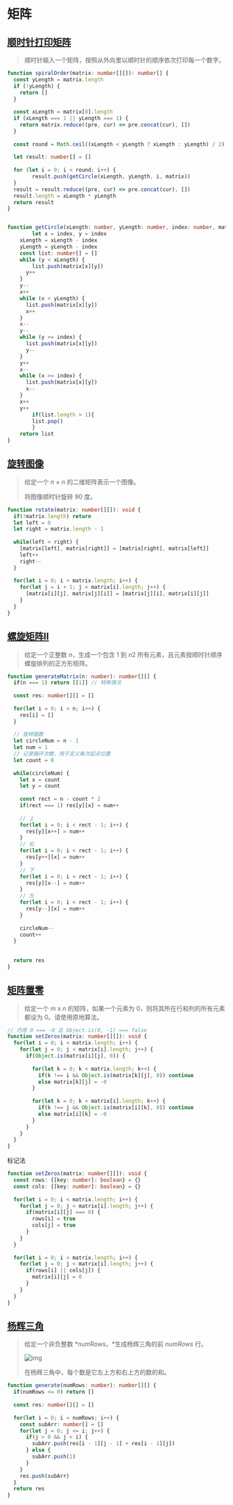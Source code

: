 # 矩阵

## [顺时针打印矩阵](https://leetcode-cn.com/problems/shun-shi-zhen-da-yin-ju-zhen-lcof/)

>   顺时针输入一个矩阵，按照从外向里以顺时针的顺序依次打印每一个数字。

```typescript
function spiralOrder(matrix: number[][]): number[] {
  const yLength = matrix.length
  if (!yLength) {
  	return []
  }
  
  const xLength = matrix[0].length
  if (xLength === 1 || yLength === 1) {
  	return matrix.reduce((pre, cur) => pre.concat(cur), [])
  }
    
  const round = Math.ceil((xLength < yLength ? xLength : yLength) / 2)
    
  let result: number[] = []
    
  for (let i = 0; i < round; i++) {
		result.push(getCircle(xLength, yLength, i, matrix))
  }
  result = result.reduce((pre, cur) => pre.concat(cur), [])
  result.length = xLength * yLength
  return result
}


function getCircle(xLength: number, yLength: number, index: number, matrix: number[][]): number[] {
		let x = index, y = index
    xLength = xLength - index
    yLength = yLength - index
    const list: number[] = []
    while (y < xLength) {
    	list.push(matrix[x][y])
      y++
    }
    y--
    x++
    while (x < yLength) {
      list.push(matrix[x][y])
      x++
    }
    x--
    y--
    while (y >= index) {
      list.push(matrix[x][y])
      y--
    }
    y++
    x--
    while (x >= index) {
      list.push(matrix[x][y])
      x--
    }
    x++
    y++ 
		if(list.length > 1){
    	list.pop()       
		}
    return list
}
```

## [旋转图像](https://leetcode-cn.com/problems/rotate-image/)

>   给定一个 *n* × *n* 的二维矩阵表示一个图像。
>
>   将图像顺时针旋转 90 度。

```typescript
function rotate(matrix: number[][]): void {
  if(!matrix.length) return 
  let left = 0
  let right = matrix.length - 1
  
  while(left < right) {
    [matrix[left], matrix[right]] = [matrix[right], matrix[left]]
    left++
    right--
  }
  
  for(let i = 0; i < matrix.length; i++) {
    for(let j = i + 1; j < matrix[i].length; j++) {
      [matrix[i][j], matrix[j][i]] = [matrix[j][i], matrix[i][j]]
    }
  }
}
```

## [螺旋矩阵II](https://leetcode-cn.com/problems/spiral-matrix-ii/)

>   给定一个正整数 *n*，生成一个包含 1 到 *n*2 所有元素，且元素按顺时针顺序螺旋排列的正方形矩阵。

```typescript
function generateMatrix(n: number): number[][] {
  if(n === 1) return [[1]] // 特殊情况
  
  const res: number[][] = []
  
  for(let i = 0; i < n; i++) {
    res[i] = []
  }
  
  // 旋转圈数
  let circleNum = n - 1
  let num = 1
  // 记录循环次数，用于定义每次起点位置
  let count = 0
  
  while(circleNum) {
    let x = count
    let y = count
    
    const rect = n - count * 2
    if(rect === 1) res[y][x] = num++
    
    // 上
    for(let i = 0; i < rect - 1; i++) {
      res[y][x++] = num++
    }
    // 右
    for(let i = 0; i < rect - 1; i++) {
      res[y++][x] = num++
    }
    // 下
    for(let i = 0; i < rect - 1; i++) {
      res[y][x--] = num++
    }
    // 左
    for(let i = 0; i < rect - 1; i++) {
      res[y--][x] = num++
    }
    
    circleNum--
    count++
  }
  
  
  return res
}
```

## [矩阵置零](https://leetcode-cn.com/problems/set-matrix-zeroes/)

>   给定一个 *m* x *n* 的矩阵，如果一个元素为 0，则将其所在行和列的所有元素都设为 0。请使用原地算法。

```typescript
// 巧用 0 === -0 且 Object.is(0, -1) === false
function setZeros(matrix: number[][]): void {
  for(let i = 0; i < matrix.length; i++) {
    for(let j = 0; j < matrix[i].length; j++) {
      if(Object.is(matrix[i][j], 0)) {
        
        for(let k = 0; k < matrix.length; k++) {
          if(k !== i && Object.is(matrix[k][j], 0)) continue
          else matrix[k][j] = -0
        }
        
        for(let k = 0; k < matrix[i].length; k++) {
          if(k !== j && Object.is(matrix[i][k], 0)) continue
          else matrix[i][k] = -0
        }
      }
    }
  }
}
```

标记法

```typescript
function setZeros(matrix: number[][]): void {
  const rows: {[key: number]: boolean} = {}
  const cols: {[key: number]: boolean} = {}
  
  for(let i = 0; i < matrix.length; i++) {
    for(let j = 0; j < matrix[i].length; j++) {
      if(matrix[i][j] === 0) {
        rows[i] = true
        cols[j] = true
      }
    }
  }
  
  for(let i = 0; i < matrix.length; i++) {
    for(let j = 0; j < matrix[i].length; j++) {
      if(rows[i] || cols[j]) {
        matrix[i][j] = 0
      }
    }
  }
}
```

## [杨辉三角](https://leetcode-cn.com/problems/pascals-triangle/)

>   给定一个非负整数 *numRows，*生成杨辉三角的前 *numRows* 行。
>
>   ![img](https://upload.wikimedia.org/wikipedia/commons/0/0d/PascalTriangleAnimated2.gif)
>
>   在杨辉三角中，每个数是它左上方和右上方的数的和。

```typescript
function generate(numRows: number): number[][] {
  if(numRows <= 0) return []
  
  const res: number[][] = []
  
  for(let i = 0; i < numRows; i++) {
    const subArr: number[] = []
    for(let j = 0; j <= i; j++) {
      if(j > 0 && j < i) {
        subArr.push(res[i - 1][j - 1] + res[i - 1][j])
      } else {
        subArr.push(1)
      }
    }
    res.push(subArr)
  }
  return res
}
```

